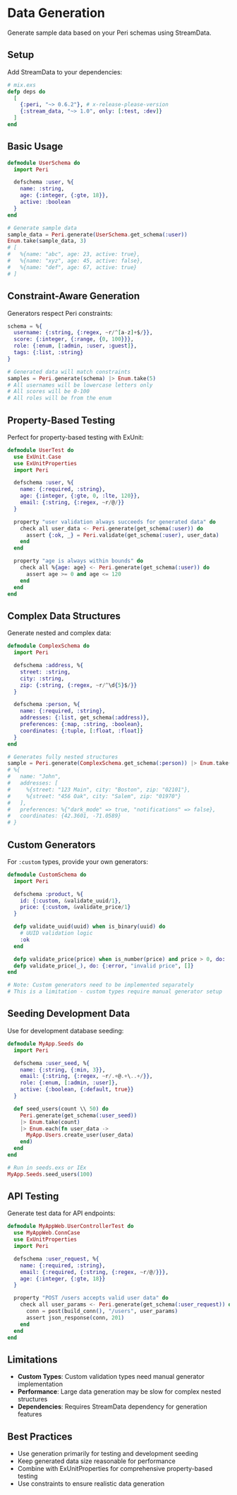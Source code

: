 # Data Generation

Generate sample data based on your Peri schemas using StreamData.

## Setup

Add StreamData to your dependencies:

```elixir
# mix.exs
defp deps do
  [
    {:peri, "~> 0.6.2"}, # x-release-please-version
    {:stream_data, "~> 1.0", only: [:test, :dev]}
  ]
end
```

## Basic Usage

```elixir
defmodule UserSchema do
  import Peri

  defschema :user, %{
    name: :string,
    age: {:integer, {:gte, 18}},
    active: :boolean
  }
end

# Generate sample data
sample_data = Peri.generate(UserSchema.get_schema(:user))
Enum.take(sample_data, 3)
# [
#   %{name: "abc", age: 23, active: true},
#   %{name: "xyz", age: 45, active: false},
#   %{name: "def", age: 67, active: true}
# ]
```

## Constraint-Aware Generation

Generators respect Peri constraints:

```elixir
schema = %{
  username: {:string, {:regex, ~r/^[a-z]+$/}},
  score: {:integer, {:range, {0, 100}}},
  role: {:enum, [:admin, :user, :guest]},
  tags: {:list, :string}
}

# Generated data will match constraints
samples = Peri.generate(schema) |> Enum.take(5)
# All usernames will be lowercase letters only
# All scores will be 0-100
# All roles will be from the enum
```

## Property-Based Testing

Perfect for property-based testing with ExUnit:

```elixir
defmodule UserTest do
  use ExUnit.Case
  use ExUnitProperties
  import Peri

  defschema :user, %{
    name: {:required, :string},
    age: {:integer, {:gte, 0, :lte, 120}},
    email: {:string, {:regex, ~r/@/}}
  }

  property "user validation always succeeds for generated data" do
    check all user_data <- Peri.generate(get_schema(:user)) do
      assert {:ok, _} = Peri.validate(get_schema(:user), user_data)
    end
  end

  property "age is always within bounds" do
    check all %{age: age} <- Peri.generate(get_schema(:user)) do
      assert age >= 0 and age <= 120
    end
  end
end
```

## Complex Data Structures

Generate nested and complex data:

```elixir
defmodule ComplexSchema do
  import Peri

  defschema :address, %{
    street: :string,
    city: :string,
    zip: {:string, {:regex, ~r/^\d{5}$/}}
  }

  defschema :person, %{
    name: {:required, :string},
    addresses: {:list, get_schema(:address)},
    preferences: {:map, :string, :boolean},
    coordinates: {:tuple, [:float, :float]}
  }
end

# Generates fully nested structures
sample = Peri.generate(ComplexSchema.get_schema(:person)) |> Enum.take(1) |> hd()
# %{
#   name: "John",
#   addresses: [
#     %{street: "123 Main", city: "Boston", zip: "02101"},
#     %{street: "456 Oak", city: "Salem", zip: "01970"}
#   ],
#   preferences: %{"dark_mode" => true, "notifications" => false},
#   coordinates: {42.3601, -71.0589}
# }
```

## Custom Generators

For `:custom` types, provide your own generators:

```elixir
defmodule CustomSchema do
  import Peri

  defschema :product, %{
    id: {:custom, &validate_uuid/1},
    price: {:custom, &validate_price/1}
  }

  defp validate_uuid(uuid) when is_binary(uuid) do
    # UUID validation logic
    :ok
  end

  defp validate_price(price) when is_number(price) and price > 0, do: :ok
  defp validate_price(_), do: {:error, "invalid price", []}
end

# Note: Custom generators need to be implemented separately
# This is a limitation - custom types require manual generator setup
```

## Seeding Development Data

Use for development database seeding:

```elixir
defmodule MyApp.Seeds do
  import Peri

  defschema :user_seed, %{
    name: {:string, {:min, 3}},
    email: {:string, {:regex, ~r/.+@.+\..+/}},
    role: {:enum, [:admin, :user]},
    active: {:boolean, {:default, true}}
  }

  def seed_users(count \\ 50) do
    Peri.generate(get_schema(:user_seed))
    |> Enum.take(count)
    |> Enum.each(fn user_data ->
      MyApp.Users.create_user(user_data)
    end)
  end
end

# Run in seeds.exs or IEx
MyApp.Seeds.seed_users(100)
```

## API Testing

Generate test data for API endpoints:

```elixir
defmodule MyAppWeb.UserControllerTest do
  use MyAppWeb.ConnCase
  use ExUnitProperties
  import Peri

  defschema :user_request, %{
    name: {:required, :string},
    email: {:required, {:string, {:regex, ~r/@/}}},
    age: {:integer, {:gte, 18}}
  }

  property "POST /users accepts valid user data" do
    check all user_params <- Peri.generate(get_schema(:user_request)) do
      conn = post(build_conn(), "/users", user_params)
      assert json_response(conn, 201)
    end
  end
end
```

## Limitations

- **Custom Types**: Custom validation types need manual generator implementation
- **Performance**: Large data generation may be slow for complex nested structures
- **Dependencies**: Requires StreamData dependency for generation features

## Best Practices

- Use generation primarily for testing and development seeding
- Keep generated data size reasonable for performance
- Combine with ExUnitProperties for comprehensive property-based testing
- Use constraints to ensure realistic data generation
